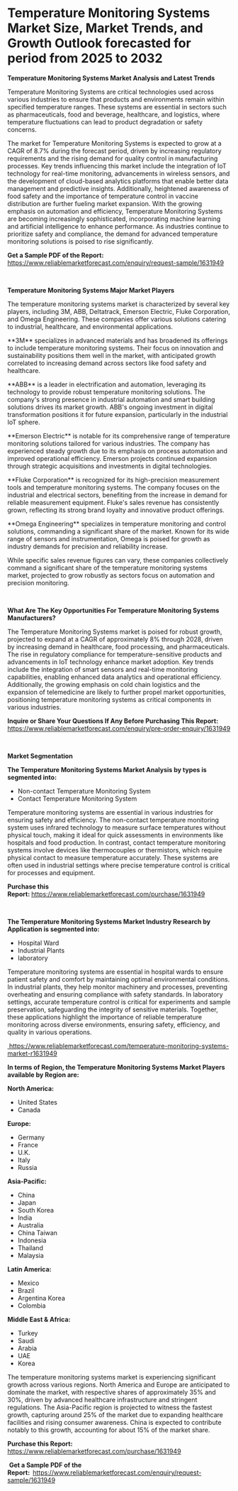 <p><h1>Temperature Monitoring Systems Market Size, Market Trends, and Growth Outlook forecasted for period from 2025 to 2032</h1></p><p><strong>Temperature Monitoring Systems Market Analysis and Latest Trends</strong></p>
<p><p>Temperature Monitoring Systems are critical technologies used across various industries to ensure that products and environments remain within specified temperature ranges. These systems are essential in sectors such as pharmaceuticals, food and beverage, healthcare, and logistics, where temperature fluctuations can lead to product degradation or safety concerns. </p><p>The market for Temperature Monitoring Systems is expected to grow at a CAGR of 8.7% during the forecast period, driven by increasing regulatory requirements and the rising demand for quality control in manufacturing processes. Key trends influencing this market include the integration of IoT technology for real-time monitoring, advancements in wireless sensors, and the development of cloud-based analytics platforms that enable better data management and predictive insights. Additionally, heightened awareness of food safety and the importance of temperature control in vaccine distribution are further fueling market expansion. With the growing emphasis on automation and efficiency, Temperature Monitoring Systems are becoming increasingly sophisticated, incorporating machine learning and artificial intelligence to enhance performance. As industries continue to prioritize safety and compliance, the demand for advanced temperature monitoring solutions is poised to rise significantly.</p></p>
<p><strong>Get a Sample PDF of the Report:&nbsp;</strong> <a href="https://www.reliablemarketforecast.com/enquiry/request-sample/1631949?utm_campaign=3503&utm_medium=2&utm_source=Github&utm_content=ia&utm_term=13042025&utm_id=temperature-monitoring-systems">https://www.reliablemarketforecast.com/enquiry/request-sample/1631949</a></p>
<p>&nbsp;</p>
<p><strong>Temperature Monitoring Systems Major Market Players</strong></p>
<p><p>The temperature monitoring systems market is characterized by several key players, including 3M, ABB, Deltatrack, Emerson Electric, Fluke Corporation, and Omega Engineering. These companies offer various solutions catering to industrial, healthcare, and environmental applications.</p><p>**3M** specializes in advanced materials and has broadened its offerings to include temperature monitoring systems. Their focus on innovation and sustainability positions them well in the market, with anticipated growth correlated to increasing demand across sectors like food safety and healthcare.</p><p>**ABB** is a leader in electrification and automation, leveraging its technology to provide robust temperature monitoring solutions. The company's strong presence in industrial automation and smart building solutions drives its market growth. ABB's ongoing investment in digital transformation positions it for future expansion, particularly in the industrial IoT sphere.</p><p>**Emerson Electric** is notable for its comprehensive range of temperature monitoring solutions tailored for various industries. The company has experienced steady growth due to its emphasis on process automation and improved operational efficiency. Emerson projects continued expansion through strategic acquisitions and investments in digital technologies.</p><p>**Fluke Corporation** is recognized for its high-precision measurement tools and temperature monitoring systems. The company focuses on the industrial and electrical sectors, benefiting from the increase in demand for reliable measurement equipment. Fluke's sales revenue has consistently grown, reflecting its strong brand loyalty and innovative product offerings.</p><p>**Omega Engineering** specializes in temperature monitoring and control solutions, commanding a significant share of the market. Known for its wide range of sensors and instrumentation, Omega is poised for growth as industry demands for precision and reliability increase.</p><p>While specific sales revenue figures can vary, these companies collectively command a significant share of the temperature monitoring systems market, projected to grow robustly as sectors focus on automation and precision monitoring.</p></p>
<p>&nbsp;</p>
<p><strong>What Are The Key Opportunities For Temperature Monitoring Systems Manufacturers?</strong></p>
<p><p>The Temperature Monitoring Systems market is poised for robust growth, projected to expand at a CAGR of approximately 8% through 2028, driven by increasing demand in healthcare, food processing, and pharmaceuticals. The rise in regulatory compliance for temperature-sensitive products and advancements in IoT technology enhance market adoption. Key trends include the integration of smart sensors and real-time monitoring capabilities, enabling enhanced data analytics and operational efficiency. Additionally, the growing emphasis on cold chain logistics and the expansion of telemedicine are likely to further propel market opportunities, positioning temperature monitoring systems as critical components in various industries.</p></p>
<p><strong>Inquire or Share Your Questions If Any Before Purchasing This Report:</strong> <a href="https://www.reliablemarketforecast.com/enquiry/pre-order-enquiry/1631949?utm_campaign=3503&utm_medium=2&utm_source=Github&utm_content=ia&utm_term=13042025&utm_id=temperature-monitoring-systems">https://www.reliablemarketforecast.com/enquiry/pre-order-enquiry/1631949</a></p>
<p>&nbsp;</p>
<p><strong>Market Segmentation</strong></p>
<p><strong>The Temperature Monitoring Systems Market Analysis by types is segmented into:</strong></p>
<p><ul><li>Non-contact Temperature Monitoring System</li><li>Contact Temperature Monitoring System</li></ul></p>
<p><p>Temperature monitoring systems are essential in various industries for ensuring safety and efficiency. The non-contact temperature monitoring system uses infrared technology to measure surface temperatures without physical touch, making it ideal for quick assessments in environments like hospitals and food production. In contrast, contact temperature monitoring systems involve devices like thermocouples or thermistors, which require physical contact to measure temperature accurately. These systems are often used in industrial settings where precise temperature control is critical for processes and equipment.</p></p>
<p><strong>Purchase this Report:&nbsp;</strong><a href="https://www.reliablemarketforecast.com/purchase/1631949?utm_campaign=3503&utm_medium=2&utm_source=Github&utm_content=ia&utm_term=13042025&utm_id=temperature-monitoring-systems">https://www.reliablemarketforecast.com/purchase/1631949</a></p>
<p>&nbsp;</p>
<p><strong>The Temperature Monitoring Systems Market Industry Research by Application is segmented into:</strong></p>
<p><ul><li>Hospital Ward</li><li>Industrial Plants</li><li>laboratory</li></ul></p>
<p><p>Temperature monitoring systems are essential in hospital wards to ensure patient safety and comfort by maintaining optimal environmental conditions. In industrial plants, they help monitor machinery and processes, preventing overheating and ensuring compliance with safety standards. In laboratory settings, accurate temperature control is critical for experiments and sample preservation, safeguarding the integrity of sensitive materials. Together, these applications highlight the importance of reliable temperature monitoring across diverse environments, ensuring safety, efficiency, and quality in various operations.</p></p>
<p><a href="https://www.reliablemarketforecast.com/temperature-monitoring-systems-market-r1631949?utm_campaign=3503&utm_medium=2&utm_source=Github&utm_content=ia&utm_term=13042025&utm_id=temperature-monitoring-systems">&nbsp;https://www.reliablemarketforecast.com/temperature-monitoring-systems-market-r1631949</a></p>
<p><strong>In terms of Region, the Temperature Monitoring Systems Market Players available by Region are:</strong></p>
<p>
    <p> <strong> North America: </strong>
        <ul>
            <li>United States</li>
            <li>Canada</li>
        </ul>
        </p> 
    <p> <strong> Europe: </strong>
        <ul>
            <li>Germany</li>
            <li>France</li>
            <li>U.K.</li>
            <li>Italy</li>
            <li>Russia</li>
        </ul>
        </p> 
    <p> <strong> Asia-Pacific: </strong>
        <ul>
            <li>China</li>
            <li>Japan</li>
            <li>South Korea</li>
            <li>India</li>
            <li>Australia</li>
            <li>China Taiwan</li>
            <li>Indonesia</li>
            <li>Thailand</li>
            <li>Malaysia</li>
        </ul>
        </p> 
    <p> <strong> Latin America: </strong>
        <ul>
            <li>Mexico</li>
            <li>Brazil</li>
            <li>Argentina Korea</li>
            <li>Colombia</li>
        </ul>
        </p> 
    <p> <strong> Middle East & Africa: </strong>
        <ul>
            <li>Turkey</li>
            <li>Saudi</li>
            <li>Arabia</li>
            <li>UAE</li>
            <li>Korea</li>
        </ul>
    </p>
    </p>
<p><p>The temperature monitoring systems market is experiencing significant growth across various regions. North America and Europe are anticipated to dominate the market, with respective shares of approximately 35% and 30%, driven by advanced healthcare infrastructure and stringent regulations. The Asia-Pacific region is projected to witness the fastest growth, capturing around 25% of the market due to expanding healthcare facilities and rising consumer awareness. China is expected to contribute notably to this growth, accounting for about 15% of the market share.</p></p>
<p><strong>Purchase this Report: </strong><a href="https://www.reliablemarketforecast.com/purchase/1631949?utm_campaign=3503&utm_medium=2&utm_source=Github&utm_content=ia&utm_term=13042025&utm_id=temperature-monitoring-systems">https://www.reliablemarketforecast.com/purchase/1631949</a></p>
<p>&nbsp;<strong>Get a Sample PDF of the Report:&nbsp;&nbsp;</strong><a href="https://www.reliablemarketforecast.com/enquiry/request-sample/1631949?utm_campaign=3503&utm_medium=2&utm_source=Github&utm_content=ia&utm_term=13042025&utm_id=temperature-monitoring-systems">https://www.reliablemarketforecast.com/enquiry/request-sample/1631949</a></p>
<p><strong></strong></p>
<p><p></p><p></p><p></p></p>